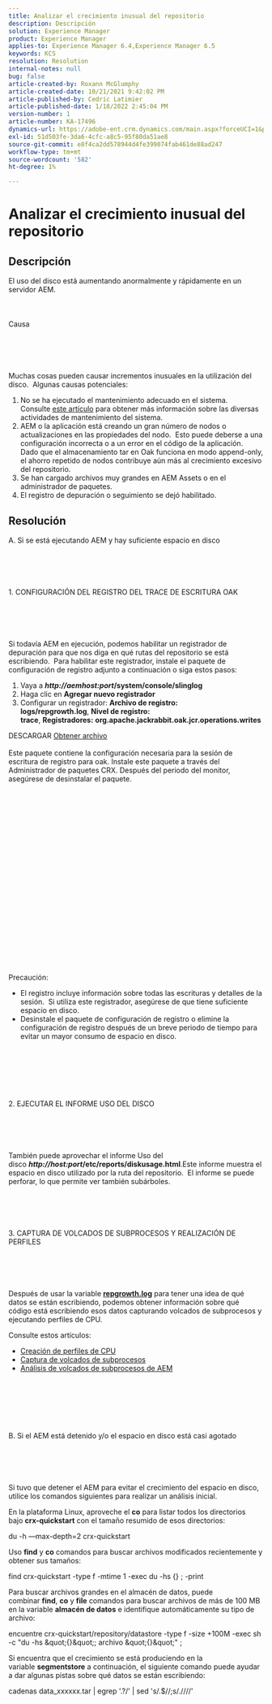 ```yaml
---
title: Analizar el crecimiento inusual del repositorio
description: Descripción
solution: Experience Manager
product: Experience Manager
applies-to: Experience Manager 6.4,Experience Manager 6.5
keywords: KCS
resolution: Resolution
internal-notes: null
bug: false
article-created-by: Roxann McGlumphy
article-created-date: 10/21/2021 9:42:02 PM
article-published-by: Cedric Latimier
article-published-date: 1/18/2022 2:45:04 PM
version-number: 1
article-number: KA-17496
dynamics-url: https://adobe-ent.crm.dynamics.com/main.aspx?forceUCI=1&pagetype=entityrecord&etn=knowledgearticle&id=6654cfb6-b732-ec11-b6e5-000d3a5ba97a
exl-id: 51d503fe-3da6-4cfc-a8c5-95f80da51ae8
source-git-commit: e8f4ca2dd578944d4fe399074fab461de88ad247
workflow-type: tm+mt
source-wordcount: '582'
ht-degree: 1%

---
```


# Analizar el crecimiento inusual del repositorio

## Descripción


El uso del disco está aumentando anormalmente y rápidamente en un servidor AEM.
<br><br><br><br>Causa<br><br><br><br><br><br>
Muchas cosas pueden causar incrementos inusuales en la utilización del disco.  Algunas causas potenciales:

1. No se ha ejecutado el mantenimiento adecuado en el sistema.  Consulte [este artículo](https://helpx.adobe.com/experience-manager/kb/AEM6-Maintenance-Guide.html) para obtener más información sobre las diversas actividades de mantenimiento del sistema.
2. AEM o la aplicación está creando un gran número de nodos o actualizaciones en las propiedades del nodo.  Esto puede deberse a una configuración incorrecta o a un error en el código de la aplicación.  Dado que el almacenamiento tar en Oak funciona en modo append-only, el ahorro repetido de nodos contribuye aún más al crecimiento excesivo del repositorio.
3. Se han cargado archivos muy grandes en AEM Assets o en el administrador de paquetes.
4. El registro de depuración o seguimiento se dejó habilitado.



## Resolución

A. Si se está ejecutando AEM y hay suficiente espacio en disco<br><br><br><br> <br><br>1. CONFIGURACIÓN DEL REGISTRO DEL TRACE DE ESCRITURA OAK<br><br><br><br> <br><br>Si todavía AEM en ejecución, podemos habilitar un registrador de depuración para que nos diga en qué rutas del repositorio se está escribiendo.  Para habilitar este registrador, instale el paquete de configuración de registro adjunto a continuación o siga estos pasos:
1. Vaya a <b>*http://aemhost:port*/system/console/slinglog</b>
2. Haga clic en <b>Agregar nuevo registrador</b>
3. Configurar un registrador: <b>Archivo de registro: logs/repgrowth.log</b>, <b>Nivel de registro: trace</b>, <b>Registradores:</b> <b>org.apache.jackrabbit.oak.jcr.operations.writes</b>


DESCARGAR
[Obtener archivo](https://helpx.adobe.com/content/dam/help/en/experience-manager/kb/analyze-unusual-repository-growth/jcr:content/main-pars/download/log_repository_growth-1.zip "log_repository_Growth-1.zip") <br><br>Este paquete contiene la configuración necesaria para la sesión de escritura de registro para oak. Instale este paquete a través del Administrador de paquetes CRX. Después del periodo del monitor, asegúrese de desinstalar el paquete.<br><br><br><br><br><br><br><br> <br><br><br><br><br><br> <br><br><br><br><br><br><br><br><br>
Precaución:

- El registro incluye información sobre todas las escrituras y detalles de la sesión.  Si utiliza este registrador, asegúrese de que tiene suficiente espacio en disco.
- Desinstale el paquete de configuración de registro o elimine la configuración de registro después de un breve periodo de tiempo para evitar un mayor consumo de espacio en disco.



<br><br><br><br> <br><br>2. EJECUTAR EL INFORME USO DEL DISCO<br><br><br><br> <br><br>
También puede aprovechar el informe Uso del disco <b>*http://host:port*/etc/reports/diskusage.html</b>.Este informe muestra el espacio en disco utilizado por la ruta del repositorio.  El informe se puede perforar, lo que permite ver también subárboles.
<br><br><br><br> <br><br>3. CAPTURA DE VOLCADOS DE SUBPROCESOS Y REALIZACIÓN DE PERFILES<br><br><br><br> <br><br>
Después de usar la variable <b>[repgrowth.log](https://helpx.adobe.com/experience-manager/kb/analyze-unusual-repository-growth.html#repgrowth)</b> para tener una idea de qué datos se están escribiendo, podemos obtener información sobre qué código está escribiendo esos datos capturando volcados de subprocesos y ejecutando perfiles de CPU.

Consulte estos artículos:

- [Creación de perfiles de CPU](https://helpx.adobe.com/experience-manager/kb/AnalyzeUsingBuiltInProfiler.html)
- [Captura de volcados de subprocesos](https://helpx.adobe.com/experience-manager/kb/TakeThreadDump.html)
- [Análisis de volcados de subprocesos de AEM](https://helpx.adobe.com/experience-manager/kb/thread-dump-analysis.html)

<br><br><br><br> <br><br>B. Si el AEM está detenido y/o el espacio en disco está casi agotado<br><br><br><br> <br><br>
Si tuvo que detener el AEM para evitar el crecimiento del espacio en disco, utilice los comandos siguientes para realizar un análisis inicial.

En la plataforma Linux, aproveche el <b>co</b> para listar todos los directorios bajo <b>crx-quickstart</b> con el tamaño resumido de esos directorios:

du -h —max-depth=2 crx-quickstart

Uso <b>find</b> y <b>co</b> comandos para buscar archivos modificados recientemente y obtener sus tamaños:

find crx-quickstart -type f -mtime 1 -exec du -hs {} \; -print

Para buscar archivos grandes en el almacén de datos, puede combinar <b>find</b>, <b>co</b> y <b>file</b> comandos para buscar archivos de más de 100 MB en la variable <b>almacén de datos</b> e identifique automáticamente su tipo de archivo:

encuentre crx-quickstart/repository/datastore -type f -size +100M -exec sh -c &quot;du -hs \&quot;{}\&quot;; archivo \&quot;{}\&quot;&quot; \;

Si encuentra que el crecimiento se está produciendo en la variable <b>segmentstore</b> a continuación, el siguiente comando puede ayudar a dar algunas pistas sobre qué datos se están escribiendo:

cadenas data_xxxxxx.tar | egrep &#39;.?/&#39; | sed &#39;s/.$//;s/.\//\//&#39;
